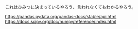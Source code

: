 
これはひみつに決まっているやろう、言われなくてもわかるやろう。

https://pandas.pydata.org/pandas-docs/stable/api.html 
https://docs.scipy.org/doc/numpy/reference/index.html
